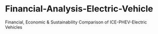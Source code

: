 # Financial-Analysis-Electric-Vehicle
Financial, Economic &amp; Sustainability Comparison of ICE-PHEV-Electric Vehicles
